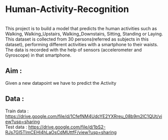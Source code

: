 # Human-Activity-Recognition
<br>
This project is to build a model that predicts the human activities such as Walking, Walking_Upstairs, Walking_Downstairs, Sitting, Standing or Laying.
This dataset is collected from 30 persons(referred as subjects in this dataset), performing different activities with a smartphone to their waists. The data is recorded with the help of sensors (accelerometer and Gyroscope) in that smartphone.
<br>

## Aim : <br />
Given a new datapoint we have to predict the Activity <br />

## Data :
Train data : https://drive.google.com/file/d/1CfefNM4UdcYE2YXRreu_08b9m2lC1QUt/view?usp=sharing  <br />
Test data : https://drive.google.com/file/d/1bS2-RJs7GI5TlmCEHl4hLaOsCdMUttfF/view?usp=sharing  <br />
